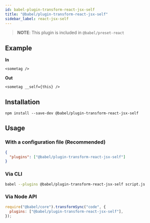 ```yaml
---
id: babel-plugin-transform-react-jsx-self
title: "@babel/plugin-transform-react-jsx-self"
sidebar_label: react-jsx-self
---
```


> **NOTE**: This plugin is included in `@babel/preset-react`

## Example

**In**

```
<sometag />
```

**Out**

```
<sometag __self={this} />
```

## Installation

```shell npm2yarn
npm install --save-dev @babel/plugin-transform-react-jsx-self
```

## Usage

### With a configuration file (Recommended)

```json title="babel.config.json"
{
  "plugins": ["@babel/plugin-transform-react-jsx-self"]
}
```

### Via CLI

```sh title="Shell"
babel --plugins @babel/plugin-transform-react-jsx-self script.js
```

### Via Node API

```js title="JavaScript"
require("@babel/core").transformSync("code", {
  plugins: ["@babel/plugin-transform-react-jsx-self"],
});
```
